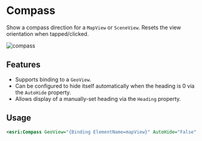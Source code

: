 # Compass

Show a compass direction for a `MapView` or `SceneView`. Resets the view orientation when tapped/clicked.

![compass](https://user-images.githubusercontent.com/1378165/73389839-d9c8f500-4289-11ea-923c-18232489b3e0.png)

## Features

- Supports binding to a `GeoView`.
- Can be configured to hide itself automatically when the heading is 0 via the `AutoHide` property.
- Allows display of a manually-set heading via the `Heading` property.


## Usage

```xml
<esri:Compass GeoView="{Binding ElementName=mapView}" AutoHide="False" />
```